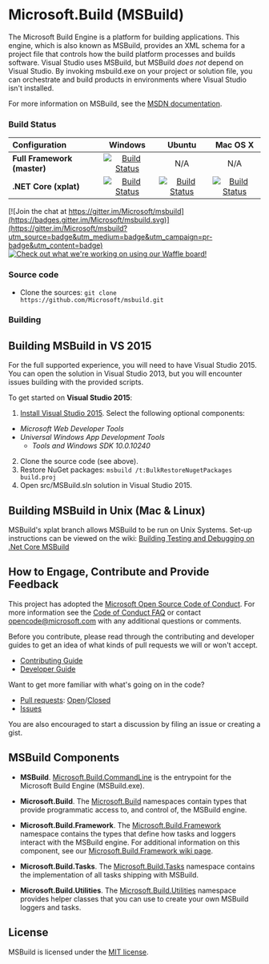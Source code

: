 # Microsoft.Build (MSBuild)
The Microsoft Build Engine is a platform for building applications. This engine, which is also known as MSBuild, provides an XML schema for a project file that controls how the build platform processes and builds software. Visual Studio uses MSBuild, but MSBuild *does not* depend on Visual Studio. By invoking msbuild.exe on your project or solution file, you can orchestrate and build products in environments where Visual Studio isn't installed.

For more information on MSBuild, see the [MSDN documentation](https://msdn.microsoft.com/en-us/library/dd393574(v=vs.120).aspx).

### Build Status
| Configuration | Windows | Ubuntu |Mac OS X|
|:------|:------:|:------:|:------:|
| **Full Framework (master)** | [![Build Status](http://dotnet-ci.cloudapp.net/job/Microsoft_msbuild/job/innerloop_master_Windows_NT/badge/icon)](http://dotnet-ci.cloudapp.net/job/Microsoft_msbuild/job/innerloop_master_Windows_NT/) | N/A | N/A |
|**.NET Core (xplat)**|[![Build Status](http://dotnet-ci.cloudapp.net/job/Microsoft_msbuild/job/innerloop_xplat_Windows_NT/badge/icon)](http://dotnet-ci.cloudapp.net/job/Microsoft_msbuild/job/innerloop_xplat_Windows_NT/)|[![Build Status](http://dotnet-ci.cloudapp.net/job/Microsoft_msbuild/job/innerloop_xplat_Ubuntu/badge/icon)](http://dotnet-ci.cloudapp.net/job/Microsoft_msbuild/job/innerloop_xplat_Ubuntu/)|[![Build Status](http://dotnet-ci.cloudapp.net/job/Microsoft_msbuild/job/innerloop_xplat_OSX/badge/icon)](http://dotnet-ci.cloudapp.net/job/Microsoft_msbuild/job/innerloop_xplat_OSX/)|

[![Join the chat at https://gitter.im/Microsoft/msbuild](https://badges.gitter.im/Microsoft/msbuild.svg)](https://gitter.im/Microsoft/msbuild?utm_source=badge&utm_medium=badge&utm_campaign=pr-badge&utm_content=badge)
[![Check out what we're working on using our Waffle board!](https://badge.waffle.io/Microsoft/msbuild.svg?label=&title=waffle+board)](http://waffle.io/Microsoft/msbuild)

### Source code

* Clone the sources: `git clone https://github.com/Microsoft/msbuild.git`

### Building
## Building MSBuild in VS 2015
For the full supported experience, you will need to have Visual Studio 2015. You can open the solution in Visual Studio 2013, but you will encounter issues building with the provided scripts.

To get started on **Visual Studio 2015**:

1. [Install Visual Studio 2015](http://www.visualstudio.com/en-us/downloads/visual-studio-2015-downloads-vs).  Select the following optional components:
  - _Microsoft Web Developer Tools_
  - _Universal Windows App Development Tools_
    - _Tools and Windows SDK 10.0.10240_
2. Clone the source code (see above).
3. Restore NuGet packages: `msbuild /t:BulkRestoreNugetPackages build.proj`
4. Open src/MSBuild.sln solution in Visual Studio 2015.

## Building MSBuild in Unix (Mac & Linux)
MSBuild's xplat branch allows MSBuild to be run on Unix Systems. Set-up instructions can be viewed on the wiki:   [Building Testing and Debugging on .Net Core MSBuild](https://github.com/Microsoft/msbuild/wiki/Building-Testing-and-Debugging-on-.Net-Core-MSBuild)

## How to Engage, Contribute and Provide Feedback
This project has adopted the [Microsoft Open Source Code of Conduct](https://opensource.microsoft.com/codeofconduct/). For more information see the [Code of Conduct FAQ](https://opensource.microsoft.com/codeofconduct/faq/) or contact [opencode@microsoft.com](mailto:opencode@microsoft.com) with any additional questions or comments.

Before you contribute, please read through the contributing and developer guides to get an idea of what kinds of pull requests we will or won't accept.

* [Contributing Guide](https://github.com/Microsoft/msbuild/wiki/Contributing-Code)
* [Developer Guide](https://github.com/Microsoft/msbuild/wiki/Building-Testing-and-Debugging)

Want to get more familiar with what's going on in the code?
* [Pull requests](https://github.com/Microsoft/msbuild/pulls): [Open](https://github.com/Microsoft/msbuild/pulls?q=is%3Aopen+is%3Apr)/[Closed](https://github.com/Microsoft/msbuild/pulls?q=is%3Apr+is%3Aclosed)
* [Issues](https://github.com/Microsoft/msbuild/issues)

You are also encouraged to start a discussion by filing an issue or creating a gist.

## MSBuild Components

* **MSBuild**. [Microsoft.Build.CommandLine](https://msdn.microsoft.com/en-us/library/dd393574(v=vs.120).aspx)  is the entrypoint for the Microsoft Build Engine (MSBuild.exe).

* **Microsoft.Build**. The [Microsoft.Build](https://msdn.microsoft.com/en-us/library/gg145008(v=vs.120).aspx) namespaces contain types that provide programmatic access to, and control of, the MSBuild engine.

* **Microsoft.Build.Framework**. The [Microsoft.Build.Framework](https://msdn.microsoft.com/en-us/library/microsoft.build.framework(v=vs.120).aspx) namespace contains the types that define how tasks and loggers interact with the MSBuild engine. For additional information on this component, see our [Microsoft.Build.Framework wiki page](https://github.com/Microsoft/msbuild/wiki/Microsoft.Build.Framework).

* **Microsoft.Build.Tasks**. The [Microsoft.Build.Tasks](https://msdn.microsoft.com/en-us/library/microsoft.build.tasks(v=vs.120).aspx) namespace contains the implementation of all tasks shipping with MSBuild.

* **Microsoft.Build.Utilities**. The [Microsoft.Build.Utilities](https://msdn.microsoft.com/en-us/library/microsoft.build.utilities(v=vs.120).aspx) namespace provides helper classes that you can use to create your own MSBuild loggers and tasks.

## License

MSBuild is licensed under the [MIT license](LICENSE).
